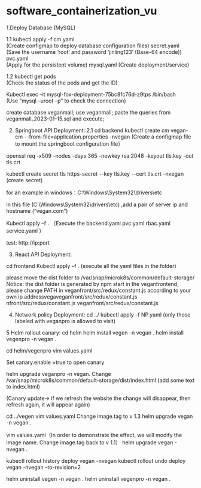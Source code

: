 # software_containerization_vu
1.Deploy Database (MySQL)

1.1 kubectl apply -f 
cm.yaml  
(Create configmap to deploy database configuration files)
secret.yaml 
(Save the username ‘root’  and password ‘jinling123’ (Base-64 encode))
pvc.yaml  
(Apply for the persistent volume)
mysql.yaml 
(Create deployment/service)

1.2 
kubectl get pods  
(Check the status of the pods and get the ID)

Kubectl exec –it mysql-fox-deployment-75bc8fc76d-z9tps /bin/bash  
(Use “mysql –uroot –p”   to check the connection)

create database veganmall;
use veganmall;
paste the queries from veganmall_2023-01-15.sql and execute;

2. Springboot API Deployment:
2.1
cd backend
kubectl create cm vegan-cm --from-file=application.properties -nvegan
(Create a configmap file to mount the springboot configuration file）



openssl req -x509 -nodes -days 365 -newkey rsa:2048 -keyout tls.key -out tls.crt

kubectl create secret tls https-secret --key tls.key --cert tls.crt –nvegan   (create secret)

for an example in windows：C:\Windows\System32\drivers\etc 

in this file  (C:\Windows\System32\drivers\etc) ,add  a pair of server ip and hostname (“vegan.com”)


Kubectl apply –f . （Execute the backend.yaml pvc.yaml rbac.yaml service.yaml ）

test: http://ip:port


3. React API Deployment:

cd frontend
Kubectl apply –f .    (execute all the yaml files in the folder)

please move the dist folder to /var/snap/microk8s/common/default-storage/
Notice: the dist folder is generated by npm start in the veganfrontend, please change PATH in  veganfront/src/redux/constant.js according to your own ip addressvegaveganfront/src/redux/constant.js
nfront/src/redux/constant.js
veganfront/src/redux/constant.js






4. Network policy Deployment:
cd ../
kubectl apply -f NP.yaml (only those labeled with veganpro is allowed to visit)

5 Helm rollout canary:
cd helm
helm install vegen -n vegan .
helm install vegenpro -n vegan .

cd helm/vegenpro 
vim values.yaml 

Set canary.enable =true  to open canary 
 
helm upgrade veganpro -n vegan. 
Change /var/snap/microk8s/common/default-storage/dist/index.html (add some text to index.html) 

(Canary update→ if we refresh the website the change will disappear, then refresh again, it will appear again)


cd ../vegen
vim values.yaml
Change image.tag to v 1.3
helm upgrade vegan -n vegan .

vim values.yaml（In order to demonstrate the effect, we will modify the image name. Change image.tag back  to v 1.1） 
helm upgrade vegan -nvegan .

kubectl rollout history deploy vegan -nvegan
kubectl rollout undo deploy vegan -nvegan –to-revision=2


helm uninstall vegen -n vegan .
helm uninstall vegenpro -n vegan .



